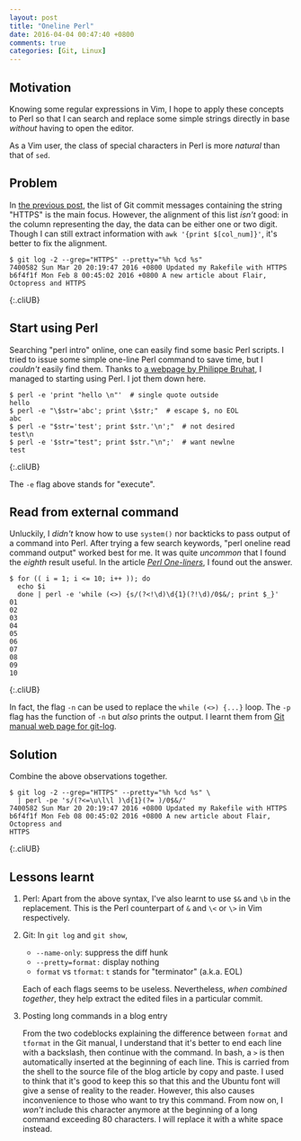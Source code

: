 ```yaml
---
layout: post
title: "Oneline Perl"
date: 2016-04-04 00:47:40 +0800
comments: true
categories: [Git, Linux]
---
```


Motivation
---

Knowing some regular expressions in Vim, I hope to apply these
concepts to Perl so that I can search and replace some simple strings
directly in base *without* having to open the editor.

As a Vim user, the class of special characters in Perl is more
*natural* than that of `sed`.

Problem
---

In [the previous post][pp], the list of Git commit messages containing
the string "HTTPS" is the main focus.  However, the alignment of this
list *isn't* good: in the column representing the day, the data can be
either one or two digit.  Though I can still extract information with
`awk '{print $[col_num]}'`, it's better to fix the alignment.

    $ git log -2 --grep="HTTPS" --pretty="%h %cd %s"
    7400582 Sun Mar 20 20:19:47 2016 +0800 Updated my Rakefile with HTTPS
    b6f4f1f Mon Feb 8 00:45:02 2016 +0800 A new article about Flair, Octopress and HTTPS
{:.cliUB}

<!-- more -->

Start using Perl
---

Searching "perl intro" online, one can easily find some basic Perl
scripts.  I tried to issue some simple one-line Perl command to save
time, but I *couldn't* easily find them.  Thanks to
[a webpage by Philippe Bruhat][oneline], I managed to starting using
Perl.  I jot them down here.

    $ perl -e 'print "hello \n"'  # single quote outside
    hello
    $ perl -e "\$str='abc'; print \$str;"  # escape $, no EOL
    abc
    $ perl -e "$str='test'; print $str.'\n';"  # not desired
    test\n
    $ perl -e '$str="test"; print $str."\n";'  # want newlne
    test
{:.cliUB}

The `-e` flag above stands for "execute".

Read from external command
---

Unluckily, I *didn't* know how to use `system()` nor backticks to pass
output of a command into Perl.  After trying a few search keywords,
"perl oneline read command output" worked best for me.  It was quite
*uncommon* that I found the *eighth* result useful.  In the article
[*Perl One-liners*][1er], I found out the answer.

    $ for (( i = 1; i <= 10; i++ )); do
      echo $i
      done | perl -e 'while (<>) {s/(?<!\d)\d{1}(?!\d)/0$&/; print $_}'
    01
    02
    03
    04
    05
    06
    07
    08
    09
    10
{:.cliUB}

In fact, the flag `-n` can be used to replace the `while (<>) {...}`
loop.  The `-p` flag has the function of `-n` but *also* prints the
output.  I learnt them from [Git manual web page for git-log][gitlog].

Solution
---

Combine the above observations together.

    $ git log -2 --grep="HTTPS" --pretty="%h %cd %s" \
      | perl -pe 's/(?<=\u\l\l )\d{1}(?= )/0$&/'
    7400582 Sun Mar 20 20:19:47 2016 +0800 Updated my Rakefile with HTTPS
    b6f4f1f Mon Feb 08 00:45:02 2016 +0800 A new article about Flair, Octopress and 
    HTTPS
{:.cliUB}

Lessons learnt
---

1. Perl: Apart from the above syntax, I've also learnt to use `$&` and
   `\b` in the replacement.  This is the Perl counterpart of `&` and
   `\<` or `\>` in Vim respectively.
2. Git: In `git log` and `git show`,
    - `--name-only`: suppress the diff hunk
    - `--pretty=format:` display nothing
    - `format` vs `tformat`: `t` stands for "terminator" (a.k.a. EOL)

    Each of each flags seems to be useless.  Nevertheless, *when
    combined together*, they help extract the edited files in a
    particular commit.

3. Posting long commands in a blog entry

    From the two codeblocks explaining the difference between `format`
    and `tformat` in the Git manual, I understand that it's better to
    end each line with a backslash, then continue with the command.
    In bash,  a `>` is then automatically inserted at the beginning of
    each line.  This is carried from the shell to the source file of
    the blog article by copy and paste.  I used to think that it's
    good to keep this so that this and the Ubuntu font will give a
    sense of reality to the reader.  However, this also causes
    inconvenience to those who want to try this command.  From now on,
    I *won't* include this character anymore at the beginning of a
    long command exceeding 80 characters.  I will replace it with a
    white space instead.

[pp]: /blog/2016/04/03/searching-git-commit-messages/
[oneline]: http://articles.mongueurs.net/magazines/linuxmag50.html
[1er]: http://www.theperlreview.com/articles/one-liners.html
[gitlog]: https://www.kernel.org/pub/software/scm/git/docs/git-log.html
